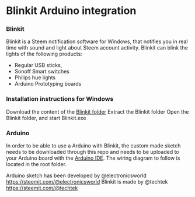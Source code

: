 # Blinkit Arduino integration


### Blinkit

Blinkit is a Steem notification software for Windows, that notifies you in real time with sound and light about Steem account activity. Blinkit can blink the lights of the following products:

- Regular USB sticks,
- Sonoff Smart switches
- Philips hue lights
- Arduino Prototyping boards

### Installation instructions for Windows

Download the content of the [Blinkit folder](https://github.com/techtek/Blinkit)
Extract the Blinkit folder
Open the Blinkit folder, and start Blinkit.exe

### Arduino 


In order to be able to use a Arduino with Blinkit, the custom made sketch needs to be downloaded through this repo and needs to be uploaded to your Arduino board with the [Arduino IDE](https://www.arduino.cc/en/main/software). 
The wiring diagram to follow is located in the root folder.

Arduino sketch has been developed by @electronicsworld https://steemit.com/@electronicsworld
Blinkit is made by @techtek https://steemit.com/@techtek